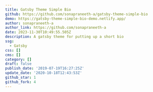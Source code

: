 ```yaml
---
title: Gatsby Theme Simple Bio
github: https://github.com/sonapraneeth-a/gatsby-theme-simple-bio
demo: https://gatsby-theme-simple-bio-demo.netlify.app/
author: sonapraneeth-a
author_link: https://github.com/sonapraneeth-a
date: 2023-11-30T10:49:55.505Z
description: A gatsby theme for putting up a short bio
ssg:
  - Gatsby
css: []
cms: []
category: []
draft: false
publish_date: '2019-07-19T16:27:25Z'
update_date: '2020-10-18T12:43:53Z'
github_star: 1
github_fork: 4
---
```

